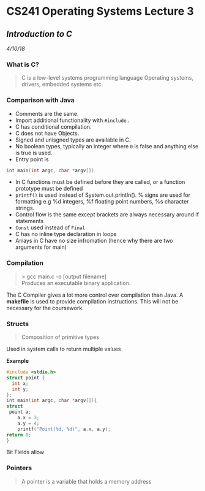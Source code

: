 # CS241 Operating Systems Lecture 3
## *Introduction to C*
*4/10/18*

### What is C?
> C is a low-level systems programming language
Operating systems, drivers, embedded systems etc.

### Comparison with Java
* Comments are the same.
* Import additional functionality with ```#include``` .
* C has conditional compilation.
* C does not have Objects.
* Signed and unisgned types are available in C.
* No boolean types, typically an integer where ```0``` is false and anything else is true is used.
* Entry point is
```C
int main(int argc, char *argv[])
```
* In C functions must be defined before they are called, or a function prototype must be defined
* ```printf()``` is used instead of System.out.println(). % signs are used for formatting e.g %d integers, %f floating point numbers, %s character strings.
* Control flow is the same except brackets are always necessary around if statements
* ```Const``` used instead of ```Final```
* C has no inline type declaration in loops
* Arrays in C have no size infromation (hence why there are two arguments for main)

### Compilation
> \> gcc main.c -o [output filename]
<br>Produces an executable binary application.   

The C Compiler gives a lot more control over compilation than Java. A **makefile** is used to provide compilation instructions. This will not be necessary for the coursework.

### Structs
> Composition of primitive types

Used in system calls to return multiple values

**Example**
```C
#include <stdio.h>
struct point {                                                
  int x;                                                    
  int y;  
};
int main(int argc, char *argv[]){
struct
 point a;                                           
    a.x = 3;
    a.y = 4;
    printf("Point(%d, %d)", a.x, a.y);                        
return 0;  
}
```
Bit Fields allow

### Pointers
> A pointer is a variable that holds a memory address
